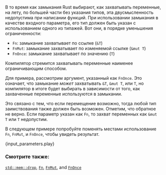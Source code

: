 В то время как замыкания Rust выбирают, как захватывать переменные, на лету, по
большей части без указания типов, эта двусмысленность недопустима при написании
функций. При использовании замыкания в качестве входного параметра, его тип
должен быть указан с использованием одного из типажей. Вот они, в порядке
уменьшения ограниченности:

* `Fn`: замыкание захватывает по ссылке (`&T`)
* `FnMut`: замыкание захватывает по изменяемой ссылке (`&mut T`)
* `FnOnce`: замыкание захватывает по значению (`T`)

Компилятор стремится захватывать переменные наименее ограничивающим способом.

Для примера, рассмотрим аргумент, указанный как `FnOnce`. Это означает, что
замыкание *может* захватывать `&T`, `&mut T`, или `T`, но компилятор в итоге
будет выбирать в зависимости от того, как захваченные переменные используются
в замыкании.

Это связано с тем, что если перемещение возможно, тогда любой тип заимствования
также должен быть возможен. Отметим, что обратное не верно. Если параметр
указан как `Fn`, то захват переменных как `&mut T` или `T` недопустим.

В следующем примере попробуйте поменять местами использование `Fn`, `FnMut`, и
`FnOnce`, чтобы увидеть результат.

{input_parameters.play}

### Смотрите также:

[`std::mem::drop`][drop], [`Fn`][fn], [`FnMut`][fnmut], and [`FnOnce`][fnonce]

[drop]: http://doc.rust-lang.org/std/mem/fn.drop.html
[fn]: http://doc.rust-lang.org/std/ops/trait.Fn.html
[fnmut]: http://doc.rust-lang.org/std/ops/trait.FnMut.html
[fnonce]: http://doc.rust-lang.org/std/ops/trait.FnOnce.html
